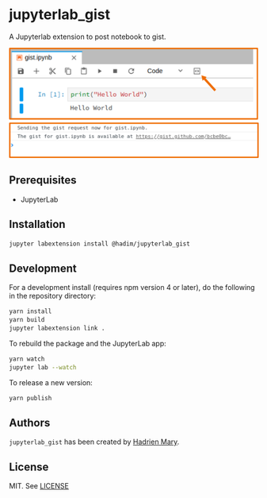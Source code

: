 # jupyterlab_gist

A Jupyterlab extension to post notebook to gist.

![](./screenshot.png)

## Prerequisites

* JupyterLab

## Installation

```bash
jupyter labextension install @hadim/jupyterlab_gist
```

## Development

For a development install (requires npm version 4 or later), do the following in the repository directory:

```bash
yarn install
yarn build
jupyter labextension link .
```

To rebuild the package and the JupyterLab app:

```bash
yarn watch
jupyter lab --watch
```

To release a new version:

```bash
yarn publish
```

## Authors

`jupyterlab_gist` has been created by [Hadrien Mary](mailto:hadrien.mary@gmail.com).

## License

MIT. See [LICENSE](LICENSE)